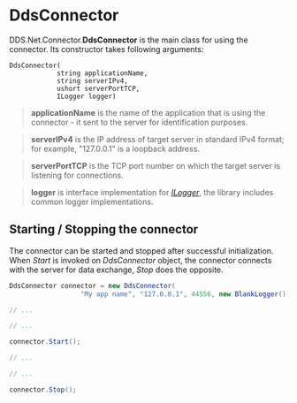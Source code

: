# DdsConnector

DDS.Net.Connector.**DdsConnector** is the main class for using the connector. Its constructor takes following arguments:

```
DdsConnector(
            string applicationName,
            string serverIPv4,
            ushort serverPortTCP,
            ILogger logger)
```

> **applicationName** is the name of the application that is using the connector - it sent to the server for identification purposes.

> **serverIPv4** is the IP address of target server in standard IPv4 format; for example, "127.0.0.1" is a loopback address.

> **serverPortTCP** is the TCP port number on which the target server is listening for connections.

> **logger** is interface implementation for [*ILogger*](./ILogger.md), the library includes common logger implementations.



## Starting / Stopping the connector

The connector can be started and stopped after successful initialization. When *Start* is invoked on *DdsConnector* object, the connector connects with the server for data exchange, *Stop* does the opposite.

```csharp
DdsConnector connector = new DdsConnector(
                  "My app name", "127.0.0.1", 44556, new BlankLogger());

// ...

// ...

connector.Start();

// ...

// ...

connector.Stop();
```
